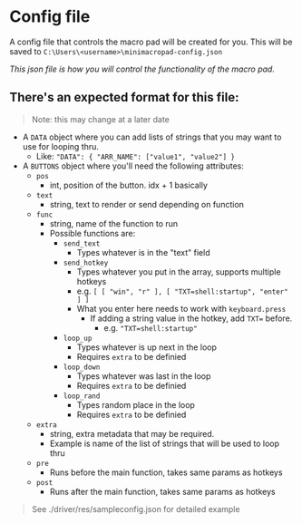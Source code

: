 # Config file

A config file that controls the macro pad will be created for you. This will be saved to `C:\Users\<username>\minimacropad-config.json` 

*This json file is how you will control the functionality of the macro pad.*

## There's an expected format for this file:
> Note: this may change at a later date

- A `DATA` object where you can add lists of strings that you may want to use for looping thru.
  - Like: `"DATA": { "ARR_NAME": ["value1", "value2"] }`
- A `BUTTONS` object where you'll need the following attributes:
  - `pos`
    - int, position of the button. idx + 1 basically
  - `text`
    - string, text to render or send depending on function
  - `func`
    - string, name of the function to run
    - Possible functions are:
      - `send_text`
        - Types whatever is in the "text" field
      - `send_hotkey`
        - Types whatever you put in the array, supports multiple hotkeys
        - e.g.  `[ [ "win", "r" ], [ "TXT=shell:startup", "enter" ] ]`
        - What you enter here needs to work with `keyboard.press`
          - If adding a string value in the hotkey, add `TXT=` before.
            - e.g. `"TXT=shell:startup"`
      - `loop_up`
        - Types whatever is up next in the loop
        - Requires `extra` to be definied 
      - `loop_down`
        - Types whatever was last in the loop
        - Requires `extra` to be definied 
      - `loop_rand`
        - Types random place in the loop
        - Requires `extra` to be definied 
  - `extra`
    - string, extra metadata that may be required.
    - Example is name of the list of strings that will be used to loop thru
  - `pre`
    - Runs before the main function, takes same params as hotkeys
  - `post`
    - Runs after the main function, takes same params as hotkeys

> See ./driver/res/sampleconfig.json for detailed example